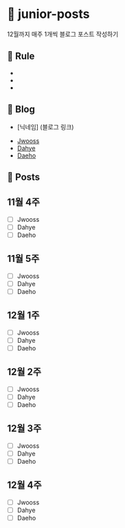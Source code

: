 # :post_office: junior-posts
12월까지 매주 1개씩 블로그 포스트 작성하기

## :hammer: Rule

-
-
-

## :page_with_curl: Blog
 * [닉네임] (블로그 링크)
- [Jwooss](https://velog.io/@wodn4131) 
- [Dahye]() 
- [Daeho]() 

## :pushpin: Posts

## 11월 4주
- [ ] Jwooss
- [ ] Dahye
- [ ] Daeho

## 11월 5주
- [ ] Jwooss
- [ ] Dahye
- [ ] Daeho

## 12월 1주
- [ ] Jwooss
- [ ] Dahye
- [ ] Daeho

## 12월 2주
- [ ] Jwooss
- [ ] Dahye
- [ ] Daeho

## 12월 3주
- [ ] Jwooss
- [ ] Dahye
- [ ] Daeho

## 12월 4주
- [ ] Jwooss
- [ ] Dahye
- [ ] Daeho
